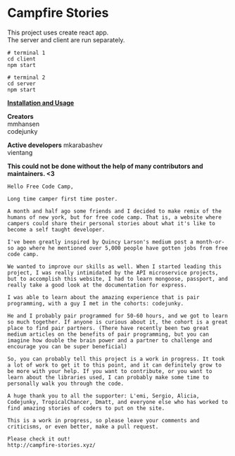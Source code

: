 # Campfire Stories   

This project uses create react app.  
The server and client are run separately.  

```
# terminal 1
cd client
npm start

# terminal 2
cd server
npm start
```

**[Installation and Usage](https://github.com/mmhansen/campers-of-fcc/wiki)**  

**Creators**  
mmhansen  
codejunky

**Active developers**
mkarabashev <br />
vientang <br />

**This could not be done without the help of many contributors and maintainers. <3**


```
Hello Free Code Camp,

Long time camper first time poster.

A month and half ago some friends and I decided to make remix of the humans of new york, but for free code camp. That is, a website where campers could share their personal stories about what it's like to become a self taught developer.

I've been greatly inspired by Quincy Larson's medium post a month-or-so ago where he mentioned over 5,000 people have gotten jobs from free code camp.

We wanted to improve our skills as well. When I started leading this project, I was really intimidated by the API microservice projects, but to accomplish this website, I had to learn mongoose, passport, and really take a good look at the documentation for express.

I was able to learn about the amazing experience that is pair programming, with a guy I met in the cohorts: codejunky.

He and I probably pair programmed for 50-60 hours, and we got to learn so much together. If anyone is curious about it, the cohort is a great place to find pair partners. (There have recently been two great medium articles on the benefits of pair programming, but you can imagine how double the brain power and a partner to challenge and encourage you can be super beneficial)

So, you can probably tell this project is a work in progress. It took a lot of work to get it to this point, and it can definitely grow to be more with your help. If you want to contribute, or you want to learn about the libraries used, I can probably make some time to personally walk you through the code.

A huge thank you to all the supporter: L'emi, Sergio, Alicia, Codejunky, TropicalChancer, Dmatt, and everyone else who has worked to find amazing stories of coders to put on the site.

This is a work in progress, so please leave your comments and criticisms, or even better, make a pull request.

Please check it out!
http://campfire-stories.xyz/
```
